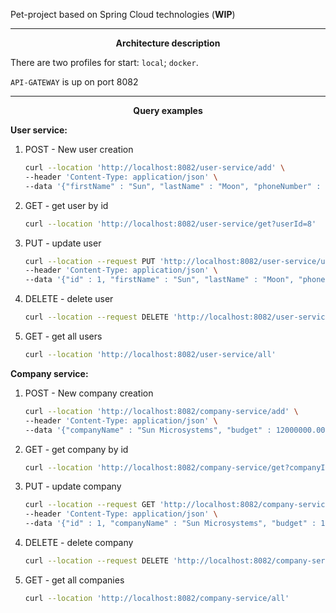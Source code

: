 Pet-project based on Spring Cloud technologies (<b>WIP</b>)

---

<center><b>Architecture description</b></center>

There are two profiles for start: `local`; `docker`.

`API-GATEWAY` is up on port 8082

---

<center><b>Query examples</b></center>

<b>User service:</b>

1) POST - New user creation  
   ```bash
   curl --location 'http://localhost:8082/user-service/add' \
   --header 'Content-Type: application/json' \
   --data '{"firstName" : "Sun", "lastName" : "Moon", "phoneNumber" : "89171234567", "companyId" : 1}
   ```
   
2) GET - get user by id
   ```bash
   curl --location 'http://localhost:8082/user-service/get?userId=8'
   ```
   
3) PUT - update user
   ```bash
   curl --location --request PUT 'http://localhost:8082/user-service/update' \
   --header 'Content-Type: application/json' \
   --data '{"id" : 1, "firstName" : "Sun", "lastName" : "Moon", "phoneNumber" : "89171234510", "companyId" : 5}'
   ```
   
4) DELETE - delete user
   ```bash
   curl --location --request DELETE 'http://localhost:8082/user-service/delete?userId=2'
   ```
   
5) GET - get all users
   ```bash
   curl --location 'http://localhost:8082/user-service/all'
   ```

<b>Company service:</b>

1) POST - New company creation
   ```bash
   curl --location 'http://localhost:8082/company-service/add' \
   --header 'Content-Type: application/json' \
   --data '{"companyName" : "Sun Microsystems", "budget" : 12000000.00, "employeeId" : [1, 2, 3]}'
   ```

2) GET - get company by id
   ```bash
   curl --location 'http://localhost:8082/company-service/get?companyId=3'
   ```

3) PUT - update company
   ```bash
   curl --location --request GET 'http://localhost:8082/company-service/get?companyId=3' \
   --header 'Content-Type: application/json' \
   --data '{"id" : 1, "companyName" : "Sun Microsystems", "budget" : 12000000.00, "phoneNumber" : "89171234567", "employeeId" : [1, 2, 3]}'
   ```

4) DELETE - delete company
   ```bash
   curl --location --request DELETE 'http://localhost:8082/company-service/delete?companyId=3'
   ```

5) GET - get all companies
   ```bash
   curl --location 'http://localhost:8082/company-service/all'
   ```